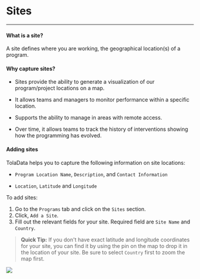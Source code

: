 # Sites

---

#### What is a site?

A site defines where you are working, the geographical location\(s\) of a program.

#### Why capture sites?

* Sites provide the ability to generate a visualization of our program/project locations on a map.

* It allows teams and managers to monitor performance within a specific location.

* Supports the ability to manage in areas with remote access.

* Over time, it allows teams to track the history of interventions showing how the programming has evolved.

#### Adding sites

TolaData helps you to capture the following information on site locations:

* `Program Location Name`, `Description`, and `Contact Information`

* `Location`, `Latitude` and `Longitude`

To add sites:

1. Go to the `Programs` tab and click on the `Sites` section.
2. Click, `Add a Site`.
3. Fill out the relevant fields for your site. Required field are `Site Name` and `Country`.

> **Quick Tip:** 
If you don't have exact latitude and longitude coordinates for your site, you can find it by using the pin on the map to drop it in the location of your site. Be sure to select `Country` first to zoom the map first.

![](https://lh3.googleusercontent.com/Zv4REHSnJATPJBToNd_4uilBn_HZEfH4Hyr8zI6xEMhmTSH8W4iCoToBdpGeWC2h9w-an8H3dT5QkwcVC1Hc-or9SYn_0-GSPwWv2qyZ3ulRvJ1mRzhOHhEpCMk9EFLu1mzFEK_5)

